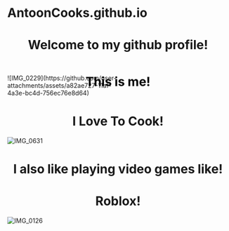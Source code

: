 # AntoonCooks.github.io
 <h1 align="center" style=padding: 10px; color: black;"> Welcome to my github profile!</h1> 
<div style="image: url('IMG_0229'); image-size:100px; height: 10px;">
  <h1 align="center" style="padding: 10px; color: black;">This is me!</h1>
</div>

<div style="width:50%; height=50%">
 ![IMG_0229](https://github.com/user-attachments/assets/a82ae727-11af-4a3e-bc4d-756ec76e8d64)

</div>

  <h1 align="center" style=padding: 10px; color: black;">I Love To Cook!</h1> 
  <div style="image: url('IMG_0631'); image-size: cover; height: 10px;">

![IMG_0631](https://github.com/user-attachments/assets/545b5fec-9916-4bd3-9349-2462b7d58b68)

   
  <h1 align="center" style=padding: 10px; color: black;">I also like playing video games like!</h1> 
  <h1 align="center" style=padding: 10px; color: black;">Roblox!</h1> 
<div style="image: url('IMG_0126'); image-size: cover; height: 10px;">



  

![IMG_0126](https://github.com/user-attachments/assets/0987f29a-c37d-4e7a-954e-a6ed3f7bc913)










